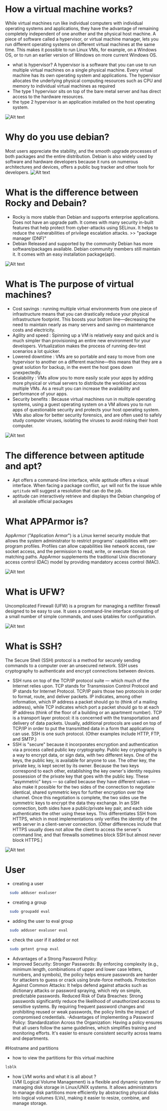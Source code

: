 # How a virtual machine works?
While virtual machines run like individual computers with individual operating systems and applications,
they have the advantage of remaining completely independent of one another and the physical host machine.
A piece of software called a hypervisor, or virtual machine manager, lets you run different operating systems on different virtual machines at the same time.
This makes it possible to run Linux VMs, for example, on a Windows OS, or to run an earlier version of Windows on more current Windows OS.
- what is hypervisor?
A hypervisor is a software that you can use to run multiple virtual machines on a single physical machine.
Every virtual machine has its own operating system and applications.
The hypervisor allocates the underlying physical computing resources such as CPU and memory to individual virtual machines as required
- The type 1 hypervisor sits on top of the bare metal server and has direct access to the hardware resources.
- the type 2 hypervisor is an application installed on the host operating system.

![Alt text](https://www.stackscale.com/wp-content/uploads/2023/02/Hypervisors-stackscale.jpg)

# Why do you use debian?
Most users appreciate the stability, and the smooth upgrade processes of both packages and the entire distribution.
Debian is also widely used by software and hardware developers because it runs on numerous architectures and devices,
offers a public bug tracker and other tools for developers.
![Alt text](https://blog.desdelinux.net/wp-content/uploads/2018/06/Debian-10-830x472.jpg)

# What is the difference between Rocky and Debain?
  - Rocky is more stable than Debian and supports enterprise applications.
  Does not have an upgrade path.
  It comes with many security in-built features that help protect from cyber-attacks using SELinux.
  It helps to reduce the vulnerabilities of privilege escalation attacks. >> "package manager (DNF)"
- Debian Released and supported by the community
  Debian has more software/packages available.
  Debian community members still maintain it.
  It comes with an easy installation package(apt).
  
![Alt text](https://hackaday.com/wp-content/uploads/2021/06/rocky-linux-featured.jpg)

# What is The purpose of virtual machines?
- Cost savings : 
  running multiple virtual environments from one piece of infrastructure means that you can drastically reduce your physical infrastructure footprint.
  This boosts your bottom line—decreasing the need to maintain nearly as many servers and saving on maintenance costs and electricity.
- Agility and speed : 
  Spinning up a VM is relatively easy and quick and is much simpler than provisioning an entire new environment for your developers.
  Virtualization makes the process of running dev-test scenarios a lot quicker.
- Lowered downtime : 
  VMs are so portable and easy to move from one hypervisor to another on a different machine—this means that they are a great solution for backup,
  in the event the host goes down unexpectedly.
- Scalability : 
  VMs allow you to more easily scale your apps by adding more physical or virtual servers to distribute the workload across multiple VMs.
  As a result you can increase the availability and performance of your apps.
- Security benefits : 
  Because virtual machines run in multiple operating systems,
  using a guest operating system on a VM allows you to run apps of questionable security and protects your host operating system.
  VMs also allow for better security forensics, and are often used to safely study computer viruses,
  isolating the viruses to avoid risking their host computer.

![Alt text](https://cdn-dynmedia-1.microsoft.com/is/image/microsoftcorp/what-is-a-virtual-machine_overview-img?resMode=sharp2&op_usm=1.5,0.65,15,0&wid=2560&hei=862&qlt=95)

# The difference between aptitude and apt?
- Apt offers a command-line interface, while aptitude offers a visual interface. When facing a package conflict, `apt` will not fix the issue while `aptitude` will suggest a resolution that can do the job.
- aptitude can interactively retrieve and displays the Debian changelog of all available official packages

# What APPArmor is?
AppArmor ("Application Armor") is a Linux kernel security module that allows the system administrator to restrict programs' capabilities with per-program profiles. Profiles can allow capabilities like network access, raw socket access, and the permission to read, write, or execute files on matching paths. AppArmor supplements the traditional Unix discretionary access control (DAC) model by providing mandatory access control (MAC).

![Alt text](https://upload.wikimedia.org/wikipedia/commons/thumb/b/ba/AppArmor_logo.svg/440px-AppArmor_logo.svg.png)

# What is UFW?
Uncomplicated Firewall (UFW) is a program for managing a netfilter firewall designed to be easy to use. It uses a command-line interface consisting of a small number of simple commands, and uses iptables for configuration.

![Alt text](https://docs.vultr.com/public/doc-assets/1783/1f939acc6b9bb99c.webp)

# What is SSH?
The Secure Shell (SSH) protocol is a method for securely sending commands to a computer over an unsecured network. SSH uses cryptography to authenticate and encrypt connections between devices.
- SSH runs on top of the TCP/IP protocol suite — which much of the Internet relies upon. TCP stands for Transmission Control Protocol and IP stands for Internet Protocol. TCP/IP pairs those two protocols in order to format, route, and deliver packets. IP indicates, among other information, which IP address a packet should go to (think of a mailing address), while TCP indicates which port a packet should go to at each IP address (think of the floor of a building or an apartment number).
TCP is a transport layer protocol: it is concerned with the transportation and delivery of data packets. Usually, additional protocols are used on top of TCP/IP in order to put the transmitted data in a form that applications can use. SSH is one such protocol. (Other examples include HTTP, FTP, and SMTP.)
- SSH is "secure" because it incorporates encryption and authentication via a process called public key cryptography. Public key cryptography is a way to encrypt data, or sign data, with two different keys. One of the keys, the public key, is available for anyone to use. The other key, the private key, is kept secret by its owner. Because the two keys correspond to each other, establishing the key owner's identity requires possession of the private key that goes with the public key.
These "asymmetric" keys — so called because they have different values — also make it possible for the two sides of the connection to negotiate identical, shared symmetric keys for further encryption over the channel. Once this negotiation is complete, the two sides use the symmetric keys to encrypt the data they exchange.
In an SSH connection, both sides have a public/private key pair, and each side authenticates the other using these keys. This differentiates SSH from HTTPS, which in most implementations only verifies the identity of the web server in a client-server connection. (Other differences include that HTTPS usually does not allow the client to access the server's command line, and that firewalls sometimes block SSH but almost never block HTTPS.)

![Alt text](https://miro.medium.com/v2/resize:fit:1024/0*tgrMTzwM0nO7DDjQ.png)

# User
- creating a user
```bash
  sudo adduser evaluser
```
- creating a group
```bash
  sudo groupadd eval
```
- adding the user to eval group
```bash
  sudo adduser evaluser eval
```
- check the user if it added or not
```bash
  sudo getent group eval
```

- Advantages of a Strong Password Policy:
- Improved Security: Stronger Passwords: By enforcing complexity (e.g., minimum length, combinations of upper and lower case letters, numbers, and symbols), the policy helps ensure passwords are harder for attackers to guess or crack using brute-force methods.
Protection Against Common Attacks: It helps defend against attacks such as dictionary attacks or password spraying, which rely on simple, predictable passwords.
Reduced Risk of Data Breaches:
Strong passwords significantly reduce the likelihood of unauthorized access to sensitive systems. By requiring frequent password changes and prohibiting reused or weak passwords, the policy limits the impact of compromised credentials.
-Advantages of Implementing a Password Policy:
Standardization Across the Organization:
Having a policy ensures that all users follow the same guidelines, which simplifies training and monitoring efforts. It's easier to ensure consistent security across teams and departments.


#Hostname and partitions

- how to view the partitions for this virtual machine
```bash
lsblk
```
- how LVM works and what it is all about ?<br>
  LVM (Logical Volume Management) is a flexible and dynamic system for managing disk storage in Linux/UNIX systems. It allows administrators to manage disk partitions more efficiently by abstracting physical disks into logical volumes (LVs), making it easier to resize, combine, and manage storage.


















